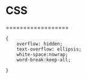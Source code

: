 # CSS
==================

	{
		overflow: hidden;
	    text-overflow: ellipsis;
	    white-space:nowrap;
	    word-break:keep-all;
	    
	}
